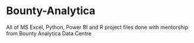# Bounty-Analytica
All of MS Excel, Python, Power BI and R project files done with mentorship from Bounty Analytica Data Centre
